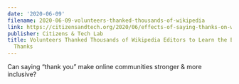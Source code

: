 ```yaml
---
date: '2020-06-09'
filename: 2020-06-09-volunteers-thanked-thousands-of-wikipedia
link: https://citizensandtech.org/2020/06/effects-of-saying-thanks-on-wikipedia/
publisher: Citizens & Tech Lab
title: Volunteers Thanked Thousands of Wikipedia Editors to Learn the Effects of Receiving
  Thanks
---
```


Can saying &#8220;thank you&#8221; make online communities stronger &#38; more inclusive?